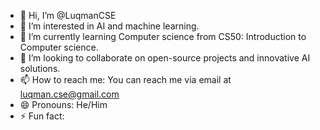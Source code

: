 - 👋 Hi, I’m @LuqmanCSE
- 👀 I’m interested in AI and machine learning.
- 🌱 I’m currently learning Computer science from CS50: Introduction to Computer science.
- 💞️ I’m looking to collaborate on open-source projects and innovative AI solutions.
- 📫 How to reach me: You can reach me via email at luqman.cse@gmail.com
- 😄 Pronouns: He/Him
- ⚡ Fun fact: 

<!---
LuqmanCSE/LuqmanCSE is a ✨ special ✨ repository because its `README.md` (this file) appears on your GitHub profile.
You can click the Preview link to take a look at your changes.
--->
